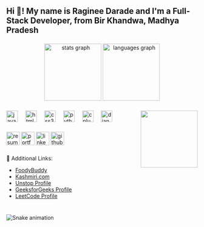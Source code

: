  <h2 align="left">Hi 👋! My name is Raginee Darade and I'm a Full-Stack Developer, from Bir Khandwa, Madhya Pradesh</h2>

###

<div align="center">
  <img src="https://github-readme-stats.vercel.app/api?username=ragineedarade &hide_title=false&hide_rank=false&show_icons=true&include_all_commits=true&count_private=true&disable_animations=false&theme=dracula&locale=en&hide_border=false" height="150" alt="stats graph"  />
  <img src="https://github-readme-stats.vercel.app/api/top-langs?username=ragineedarade&locale=en&hide_title=false&layout=compact&card_width=320&langs_count=5&theme=dracula&hide_border=false" height="150" alt="languages graph"  />
</div>

###

<img align="right" height="150" src="https://i.imgflip.com/65efzo.gif"  />

###

<div align="left">
  <img src="https://cdn.jsdelivr.net/gh/devicons/devicon/icons/javascript/javascript-original.svg" height="30" alt="javascript logo"  />
  <img width="12" />
  <img src="https://cdn.jsdelivr.net/gh/devicons/devicon/icons/html5/html5-original.svg" height="30" alt="html5 logo"  />
  <img width="12" />
  <img src="https://cdn.jsdelivr.net/gh/devicons/devicon/icons/css3/css3-original.svg" height="30" alt="css3 logo"  />
  <img width="12" />
  <img src="https://cdn.jsdelivr.net/gh/devicons/devicon/icons/python/python-original.svg" height="30" alt="python logo"  />
  <img width="12" />
  <img src="https://cdn.jsdelivr.net/gh/devicons/devicon/icons/cplusplus/cplusplus-original.svg" height="30" alt="cplusplus logo"  />
  <img width="12" />
  <img src="https://cdn.jsdelivr.net/gh/devicons/devicon/icons/django/django-original.svg" height="30" alt="django logo"  />
</div>

###

<div align="left">
  <img src="https://img.shields.io/static/v1?message=Resume&logo=google-chrome&label=&color=4285F4&logoColor=white&labelColor=&style=for-the-badge" height="35" alt="resume link" href="https://pdflink.to/raginee_darade02/" />
  <img src="https://img.shields.io/static/v1?message=Portfolio&logo=netlify&label=&color=00C7B7&logoColor=white&labelColor=&style=for-the-badge" height="35" alt="portfolio link" href="https://ragineedarade.netlify.app/" />
  <img src="https://img.shields.io/static/v1?message=LinkedIn&logo=linkedin&label=&color=0077B5&logoColor=white&labelColor=&style=for-the-badge" height="35" alt="linkedin link" href="https://www.linkedin.com/in/raginee-darade/" />
  <img src="https://img.shields.io/static/v1?message=GitHub&logo=github&label=&color=181717&logoColor=white&labelColor=&style=for-the-badge" height="35" alt="github link" href="https://github.com/ragineedarade/" />
</div>

###

<div align="left">
  <p>🌟 Additional Links:</p>
  <ul>
    <li><a href="https://foodybuddyblog.netlify.app/">FoodyBuddy</a></li>
    <li><a href="https://kasmiricom.netlify.app">Kashmiri.com</a></li>
    <li><a href="https://unstop.com/u/raginee_darade">Unstop Profile</a></li>
    <li><a href="https://www.geeksforgeeks.org/user/ragineeupki/">GeeksforGeeks Profile</a></li>
    <li><a href="https://leetcode.com/u/ragineedarade02/">LeetCode Profile</a></li>
  </ul>
</div>

###

<br clear="both">

<img src="https://raw.githubusercontent.com/ragineedarade/ragineedarade/output/snake.svg" alt="Snake animation" />

